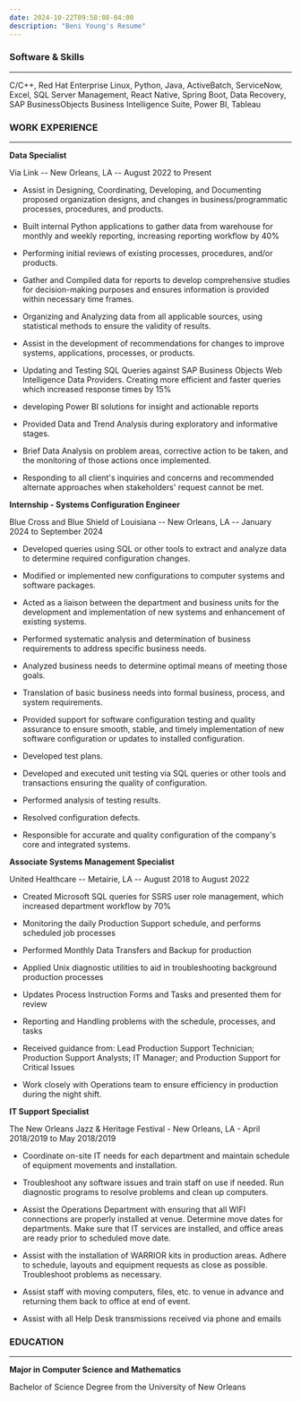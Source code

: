 ```yaml
---
date: 2024-10-22T09:58:08-04:00
description: "Beni Young's Resume"
---
```

### Software & Skills
* * * * *
C/C++, Red Hat Enterprise Linux, Python, Java, ActiveBatch, ServiceNow, Excel, SQL Server Management, React Native, Spring Boot, Data Recovery, SAP BusinessObjects Business Intelligence Suite, Power BI, Tableau

### WORK EXPERIENCE
* * * * *
**Data Specialist**

Via Link -- New Orleans, LA -- August 2022 to Present

-   Assist in Designing, Coordinating, Developing, and Documenting proposed organization designs, and changes in business/programmatic processes, procedures, and products.

-   Built internal Python applications to gather data from warehouse for monthly and weekly reporting, increasing reporting workflow by 40%

-   Performing initial reviews of existing processes, procedures, and/or products.

-   Gather and Compiled data for reports to develop comprehensive studies for decision-making purposes and ensures information is provided within necessary time frames.

-   Organizing and Analyzing data from all applicable sources, using statistical methods to ensure the validity of results.

-   Assist in the development of recommendations for changes to improve systems, applications, processes, or products.

-   Updating and Testing SQL Queries against SAP Business Objects Web Intelligence Data Providers. Creating more efficient and faster queries which increased response times by 15%

-   developing Power BI solutions for insight and actionable reports

-   Provided Data and Trend Analysis during exploratory and informative stages.

-   Brief Data Analysis on problem areas, corrective action to be taken, and the monitoring of those actions once implemented.

-   Responding to all client's inquiries and concerns and recommended alternate approaches when stakeholders' request cannot be met.

**Internship - Systems Configuration Engineer**

Blue Cross and Blue Shield of Louisiana -- New Orleans, LA -- January 2024 to September 2024

-   Developed queries using SQL or other tools to extract and analyze data to determine required configuration changes.

-   Modified or implemented new configurations to computer systems and software packages.

-   Acted as a liaison between the department and business units for the development and implementation of new systems and enhancement of existing systems.

-   Performed systematic analysis and determination of business requirements to address specific business needs.

-   Analyzed business needs to determine optimal means of meeting those goals.

-   Translation of basic business needs into formal business, process, and system requirements.

-   Provided support for software configuration testing and quality assurance to ensure smooth, stable, and timely implementation of new software configuration or updates to installed configuration.

-   Developed test plans.

-   Developed and executed unit testing via SQL queries or other tools and transactions ensuring the quality of configuration.

-   Performed analysis of testing results.

-   Resolved configuration defects.

-   Responsible for accurate and quality configuration of the company's core and integrated systems.

**Associate Systems Management Specialist**

United Healthcare -- Metairie, LA -- August 2018 to August 2022

-   Created Microsoft SQL queries for SSRS user role management, which increased department workflow by 70%

-   Monitoring the daily Production Support schedule, and performs scheduled job processes

-   Performed Monthly Data Transfers and Backup for production

-   Applied Unix diagnostic utilities to aid in troubleshooting background production processes

-   Updates Process Instruction Forms and Tasks and presented them for review

-   Reporting and Handling problems with the schedule, processes, and tasks

-   Received guidance from: Lead Production Support Technician; Production Support Analysts; IT Manager; and Production Support for Critical Issues

-   Work closely with Operations team to ensure efficiency in production during the night shift.

**IT Support Specialist**

The New Orleans Jazz & Heritage Festival - New Orleans, LA - April 2018/2019 to May 2018/2019

-   Coordinate on-site IT needs for each department and maintain schedule of equipment movements and installation.

-   Troubleshoot any software issues and train staff on use if needed. Run diagnostic programs to resolve problems and clean up computers.

-   Assist the Operations Department with ensuring that all WIFI connections are properly installed at venue. Determine move dates for departments. Make sure that IT services are installed, and office areas are ready prior to scheduled move date.

-   Assist with the installation of WARRIOR kits in production areas. Adhere to schedule, layouts and equipment requests as close as possible. Troubleshoot problems as necessary.

-   Assist staff with moving computers, files, etc. to venue in advance and returning them back to office at end of event.

-   Assist with all Help Desk transmissions received via phone and emails

### EDUCATION
* * * * *
**Major in Computer Science and Mathematics**

Bachelor of Science Degree from the University of New Orleans